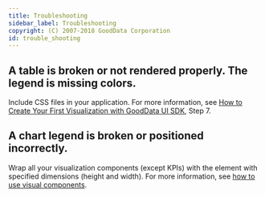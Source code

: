 ```yaml
---
title: Troubleshooting
sidebar_label: Troubleshooting
copyright: (C) 2007-2018 GoodData Corporation
id: trouble_shooting
---
```


## A table is broken or not rendered properly. The legend is missing colors.

Include CSS files in your application. For more information, see [How to Create Your First Visualization with GoodData UI SDK](ht_create_your_first_visualization.md), Step 7.

## A chart legend is broken or positioned incorrectly. 

Wrap all your visualization components \(except KPIs\) with the element with specified dimensions \(height and width\). For more information, see [how to use visual components](start_with_visual_components.md).